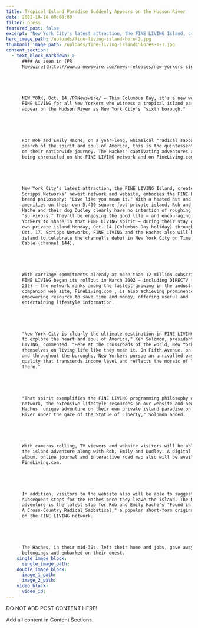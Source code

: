 ```yaml
---
title: Tropical Island Paradise Suddenly Appears on the Hudson River
date: 2002-10-16 00:00:00
filter: press
featured_post: false
excerpt: "New York City's latest attraction, the FINE LIVING Island, created by  Scripps Networks' newest network and website, embodies the FINE LIVING brand  philosophy: \"Live like you mean it.\"  With a heated hut and plenty of  amenities on their own 5,400 square-foot private island, Rob and Emily Hache  and their dog Dudley clearly have no intention of roughing it as \"survivors.\""
hero_image_path: /uploads/fine-living-island-hero-2.jpg
thumbnail_image_path: /uploads/fine-living-island15lores-1-1.jpg
content_section:
  - text_block_markdown: >-
      #### As seen in [PR
      Newswire](http://www.prnewswire.com/news-releases/new-yorkers-sight-new-world-of-fine-living-on-columbus-day-as-tropical-island-paradise-suddenly-appears-on-the-hudson-river-76225052.html):





      NEW YORK, Oct. 14 /PRNewswire/ – This Columbus Day, it's a new world of
      FINE LIVING for all New Yorkers who witness a tropical island paradise
      appear on the Hudson River as New York City's "sixth borough."





      For Rob and Emily Hache, on a year-long, whimsical "radical sabbatical" in
      search of the spirit and soul of America, this is the quintessential stop
      on their nationwide journey. The Haches' captivating adventures are now
      being chronicled on the FINE LIVING network and on FineLiving.com.





      New York City's latest attraction, the FINE LIVING Island, created by
      Scripps Networks' newest network and website, embodies the FINE LIVING
      brand philosophy: "Live like you mean it." With a heated hut and plenty of
      amenities on their own 5,400 square-foot private island, Rob and Emily
      Hache and their dog Dudley clearly have no intention of roughing it as
      "survivors." They'll be enjoying the good life – and encouraging New
      Yorkers to share in that FINE LIVING spirit – during their stay on their
      own private island Monday, Oct. 14 (Columbus Day holiday) through Thursday,
      Oct. 17. Scripps Networks, FINE LIVING and the Haches also will be on the
      island to celebrate the channel's debut in New York City on Time Warner
      Cable (channel 144).





      With carriage commitments already at more than 12 million subscribers since
      FINE LIVING began its rollout in March 2002 – including DIRECTV (channel
      232) – the network ranks among the fastest-growing in the industry. Its
      companion web site, FineLiving.com , is also achieving prominence as an
      empowering resource to save time and money, offering useful and
      entertaining lifestyle information.





      "New York City is clearly the ultimate destination in FINE LIVING's quest
      to explore the heart and soul of America," Ken Solomon, president of FINE
      LIVING, commented. "Here at the crossroads of the world, New Yorkers pride
      themselves on living life like they mean it. On Fifth Avenue, on Broadway
      and throughout the boroughs, New Yorkers pursue an unrivalled passion for
      quality that transcends income level and reflects the mosaic of lifestyles
      there."





      "That spirit exemplifies the FINE LIVING programming philosophy on our
      network, the extensive lifestyle resources on our website and now the
      Haches' unique adventure on their own private island paradise on the Hudson
      River under the gaze of the Statue of Liberty," Solomon added.





      With cameras rolling, TV viewers and website visitors will be able to enjoy
      the island adventure along with Rob, Emily and Dudley. A digital photo
      album, online journal and interactive road map also will be available at
      FineLiving.com.





      In addition, visitors to the website also will be able to suggest
      subsequent stops for the Haches once they leave the island. The New York
      adventure is the latest stop for Rob and Emily Hache's "Found in America:
      A Cross-Country Radical Sabbatical," a popular short-form original series
      on the FINE LIVING network.





      The Haches, in their mid-30s, left their home and jobs, gave away their
      belongings and embarked on their quest.
    single_image_block:
      single_image_path:
    double_image_block:
      image_1_path:
      image_2_path:
    video_block:
      video_id:
---
```



DO NOT ADD POST CONTENT HERE!

Add all content in Content Sections.